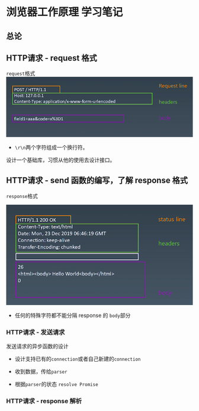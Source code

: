 # 浏览器工作原理 学习笔记

## 总论

## HTTP请求 - request 格式

`request`格式
![img](./imgs/request格式.png)

- `\r\n`两个字符组成一个换行符。

设计一个基础库，习惯从他的使用去设计接口。



## HTTP请求 - send 函数的编写，了解 response 格式

`response`格式 

![img](./imgs/response格式.png)

- 任何的特殊字符都不能分隔 response 的 `body`部分


### HTTP请求 - 发送请求

发送请求的异步函数的设计

- 设计支持已有的`connection`或者自己新建的`connection`

- 收到数据，传给`parser`

- 根据`parser`的状态 `resolve Promise`

### HTTP请求 - response 解析

